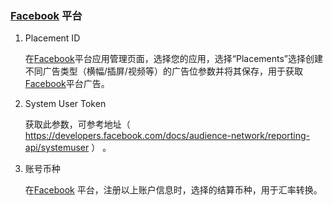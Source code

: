 ###   [Facebook](https://developers.facebook.com/) 平台

1. Placement ID

   在[Facebook](https://developers.facebook.com/)平台应用管理页面，选择您的应用，选择“Placements”选择创建不同广告类型（横幅/插屏/视频等）的广告位参数并将其保存，用于获取[Facebook](https://developers.facebook.com/)平台广告。

2.  System User Token

    获取此参数，可参考地址（ https://developers.facebook.com/docs/audience-network/reporting-api/systemuser ） 。

3.  账号币种

    在[Facebook](https://developers.facebook.com/) 平台，注册以上账户信息时，选择的结算币种，用于汇率转换。

